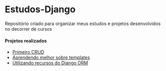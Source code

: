 # Estudos-Django

<p> Repositório criado para organizar meus estudos e projetos desenvolvidos no decorrer de cursos </p>

<h4> Projetos realizados </h4>

<ul>
  <li> 
      <a href="https://github.com/MarlonFL15/Estudos-Django/tree/master/django-fundamentos">Primeiro CRUD </a>
  </li>
  
  <li>
    <a href="https://github.com/MarlonFL15/Estudos-Django/tree/master/django_templates">Aprendendo melhor sobre templates </a>
  </li>
  
 <li>
    <a href="https://github.com/MarlonFL15/Estudos-Django/tree/master/django-orm">Utilizando recursos do Django ORM </a>  
 </li>

</ul>

